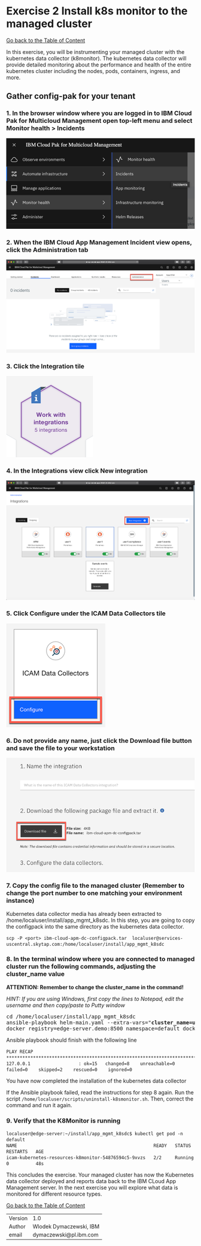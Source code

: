 # Exercise 2 Install k8s monitor to the managed cluster

[Go back to the Table of Content](../../README.md)

In this exercise, you will be instrumenting your managed cluster with the kubernetes data collector (k8monitor).  The kubernetes data collector will provide detailed monitoring about the performance and health of the entire kubernetes cluster including the nodes, pods, containers, ingress, and more.

## Gather config-pak for your tenant

### 1. In the browser window where you are logged in to IBM Cloud Pak for Multicloud Management open top-left menu and select **Monitor health** > **Incidents**

![](images/2020-01-11-15-49-50.png)

### 2. When the IBM Cloud App Management Incident view opens, click the **Administration** tab

![](images/2020-01-11-15-53-05.png)

### 3. Click the **Integration** tile

![](images/2020-01-11-15-54-20.png)

### 4. In the Integrations view click **New integration**

![](images/2020-01-11-15-56-13.png)

### 5. Click **Configure** under the **ICAM Data Collectors** tile

![](images/2020-01-11-15-58-46.png)

### 6. Do not provide any name, just click the **Download file** button and save the file to your workstation

![](images/2020-01-11-16-01-29.png)

### 7. Copy the config file to the managed cluster (Remember to change the port number to one matching your environment instance)

Kubernetes data collector media has already been extracted to /home/localuser/install/app_mgmt_k8sdc.  In this step, you are going to copy the configpack into the same directory as the kubernetes data collector.

```
scp -P <port> ibm-cloud-apm-dc-configpack.tar  localuser@services-uscentral.skytap.com:/home/localuser/install/app_mgmt_k8sdc
```

### 8. In the terminal window where you are connected to managed cluster run the following commands, adjusting the **cluster_name** value
   
**ATTENTION: Remember to change the cluster_name in the command!**   

*HINT: If you are using Windows, first copy the lines to Notepad, edit the username and then copy/paste to Putty window*

<pre>
cd /home/localuser/install/app_mgmt_k8sdc
ansible-playbook helm-main.yaml --extra-vars="<b>cluster_name=user1</b> release_name=icam-kubernetes-resources \
docker_registry=edge-server.demo:8500 namespace=default docker_group=default tls_enabled=true"
</pre>

Ansible playbook should finish with the following line
```
PLAY RECAP ****************************************************************************************************************************
127.0.0.1                  : ok=15   changed=8    unreachable=0    failed=0    skipped=2    rescued=0    ignored=0   
```

You have now completed the installation of the kubernetes data collector

If the Ansible playbook failed, read the instructions for step 8 again. Run the script ```/home/localuser/scripts/uninstall-k8smonitor.sh```. Then, correct the command and run it again.

### 9. Verify that the K8Monitor is running
```
localuser@edge-server:~/install/app_mgmt_k8sdc$ kubectl get pod -n default
NAME                                                   READY   STATUS    RESTARTS   AGE
icam-kubernetes-resources-k8monitor-54876594c5-9xvzs   2/2     Running   0          48s
```

This concludes the exercise. Your managed cluster has now the Kubernetes data collector deployed and reports data back to the IBM CLoud App Management server. In the next exercise you will explore what data is monitored for different resource types. 

[Go back to the Table of Content](../../README.md)

<table>
  <tr>
    <td>Version</td>
    <td>1.0</td>
  </tr>
  <tr>
    <td>Author</td>
    <td>Wlodek Dymaczewski, IBM</td>
  </tr>
  <tr>
    <td>email</td>
    <td>dymaczewski@pl.ibm.com</td>
  </tr>
</table>
